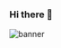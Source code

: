 ### Hi there 👋
![banner](https://user-images.githubusercontent.com/118686861/209920619-90a985c4-f7b5-435b-8d7b-fa53246aaa42.jpg)






<!--
**Tolstoluckiy/tolstoluckiy** is a ✨ _special_ ✨ repository because its `README.md` (this file) appears on your GitHub profile.

Here are some ideas to get you started:

- 🔭 I’m currently working on ...
- 🌱 I’m currently learning ...
- 👯 I’m looking to collaborate on ...
- 🤔 I’m looking for help with ...
- 💬 Ask me about ...
- 📫 How to reach me: ...
- 😄 Pronouns: ...
- ⚡ Fun fact: ...
-->
